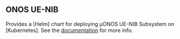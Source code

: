 <!--
SPDX-FileCopyrightText: 2019-present Open Networking Foundation <info@opennetworking.org>

SPDX-License-Identifier: Apache-2.0
-->

## ONOS UE-NIB

Provides a [Helm] chart for deploying µONOS UE-NIB Subsystem on [Kubernetes].
See the [documentation](https://docs.onosproject.org/onos-ran/docs/deployment/) for more info.
